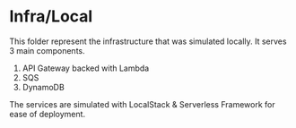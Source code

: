 Infra/Local
==

This folder represent the infrastructure that was simulated locally. It serves 3 main components.

1. API Gateway backed with Lambda
1. SQS
1. DynamoDB

The services are simulated with LocalStack & Serverless Framework for ease of deployment.
